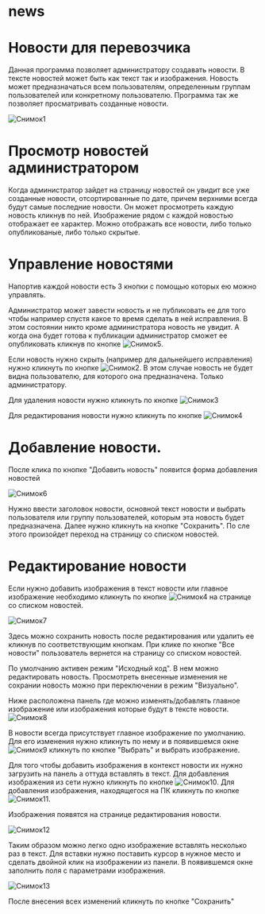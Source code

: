 # news
# Новости для перевозчика

Данная программа позволяет администратору создавать новости. В тексте новостей может быть как текст так и изображения. Новость может предназначаться всем пользователям, определенным группам пользователей или конкретному пользователю. Программа так же позволяет просматривать созданные новости. 

![Снимок1](https://user-images.githubusercontent.com/92028919/139811620-36744c0f-1b10-476b-b8ff-5019a497c819.JPG)

# Просмотр новостей администратором

Когда администратор зайдет на страницу новостей он увидит все уже созданные новости, отсортированные по дате, причем верхними всегда будут самые последние новости. Он может просмотреть каждую новость кликнув по ней. Изображение рядом с каждой новостью отображает ее характер. Можно отображать все новости, либо только опубликованые, либо только скрытые. 

# Управление новостями

Напортив каждой новости есть 3 кнопки с помощью которых ею можно управлять.

Администратор может завести новость и не публиковать ее для того чтобы например спустя какое то время сделать в ней исправления. В этом состоянии никто кроме администратора новость не увидит. А когда она будет готова к публикации администратор сможет ее опубликовать кликнув по кнопке ![Снимок5](https://user-images.githubusercontent.com/92028919/139813838-3322b5e6-9611-493c-bdd7-ad421d8dfc4d.JPG). 

Если новость нужно скрыть (например для дальнейшего исправления) нужно кликнуть по кнопке ![Снимок2](https://user-images.githubusercontent.com/92028919/139811910-d836e166-d572-412e-b743-4b810734b521.JPG). В этом случае новость не будет видна пользователю, для которого она предназначена. Только администратору. 

Для удаления новости нужно кликнуть по кнопке ![Снимок3](https://user-images.githubusercontent.com/92028919/139814710-b873bddd-9a70-4748-b3af-842bfc6c9b72.JPG)

Для редактирования новости нужно кликнуть по кнопке  ![Снимок4](https://user-images.githubusercontent.com/92028919/139814818-e949ed05-e89e-4822-b509-30ca1c38ecf9.JPG)

# Добавление новости.

После клика по кнопке "Добавить новость" появится форма добавления новостей

![Снимок6](https://user-images.githubusercontent.com/92028919/139827888-125b602d-b31d-405a-94e9-d0d9ee86f57b.JPG)

Нужно ввести заголовок новости, основной текст новости и выбрать пользователя или группу пользователей, которым эта новость будет предназначена. Далее нужно кликнуть на кнопке "Сохранить". По сле этого произойдет переход на страницу со списком новостей.

# Редактирование новости

Если нужно добавить изображения в текст новости или главное изображение необходимо кликнуть по кнопке ![Снимок4](https://user-images.githubusercontent.com/92028919/139828515-f4398cc6-1d2d-4bd5-b680-a72e6a1dea46.JPG) на странице со списком новостей. 


![Снимок7](https://user-images.githubusercontent.com/92028919/139830086-06dc5219-1f4c-4180-b9f7-a4fe3a4981a8.JPG)

Здесь можно сохранить новость после редактирования или удалить ее кликнув по соответствующим кнопкам. При клике по кнопке "Все новости" пользователь вернется на страницу со списком новостей.

По умолчанию активен режим "Исходный код". В нем можно редактировать новость. Просмотреть внесенные изменения не сохрании новость можно при переключении в режим "Визуально". 

Ниже расположена панель где можно изменять/добавлять главное изображение или изображения которые будут в тексте новости.
![Снимок8](https://user-images.githubusercontent.com/92028919/139831824-41939b4b-f4a7-4d49-ba61-1200d40dd3ba.JPG)

В новости всегда присутствует главное изображение по умолчанию. Для его изменения нужно кликнуть по нему и в появившемся окне
![Снимок9](https://user-images.githubusercontent.com/92028919/139832388-72d19147-1051-4a72-b743-e8469b63bffa.JPG)
кликнуть по кнопке "Выбрать" и выбрать изображение. 

Для того чтобы добавить изображения в контекст новости их нужно загрузить на панель а оттуда вставлять в текст. Для добавления изображения из сети нужно кликнуть по кнопке ![Снимок10](https://user-images.githubusercontent.com/92028919/139832983-6c26e9b6-7263-441f-a463-6d5cb45b160b.JPG). Для добавления изображения, находящегося на ПК кликнуть по кнопке ![Снимок11](https://user-images.githubusercontent.com/92028919/139833103-e8831181-8a36-484a-9a51-5e7b828f7d9a.JPG). 

Изображения появятся на странице редактирования новости.

![Снимок12](https://user-images.githubusercontent.com/92028919/139833650-c4f76913-9dc0-49f7-a4f1-5d92cda7d571.JPG)

Таким образом можно легко одно изображение вставлять несколько раз в текст. Для вставки нужно поставить курсор в нужное место и сделать двойной клик на изображении из панели. В появившемся окне заполнить поля с параметрами изображения.

![Снимок13](https://user-images.githubusercontent.com/92028919/139836017-c26053c4-cadc-4cf8-8d08-1b794d356f63.JPG)

После внесения всех изменений кликнуть по кнопке "Сохранить"





